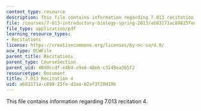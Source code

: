 ```yaml
---
content_type: resource
description: This file contains information regarding 7.013 recitation 4.
file: /courses/7-013-introductory-biology-spring-2013/ab83171ac89825fed3aab2af3f20d10b_MIT7_013S12_Recitation_4.pdf
file_type: application/pdf
learning_resource_types:
- Recitations
license: https://creativecommons.org/licenses/by-nc-sa/4.0/
ocw_type: OCWFile
parent_title: Recitations
parent_type: CourseSection
parent_uid: 48d0ccdf-e4b4-c9ed-48e6-c3149ea3b5f2
resourcetype: Document
title: 7.013 Recitation 4
uid: ab83171a-c898-25fe-d3aa-b2af3f20d10b
---
```

This file contains information regarding 7.013 recitation 4.